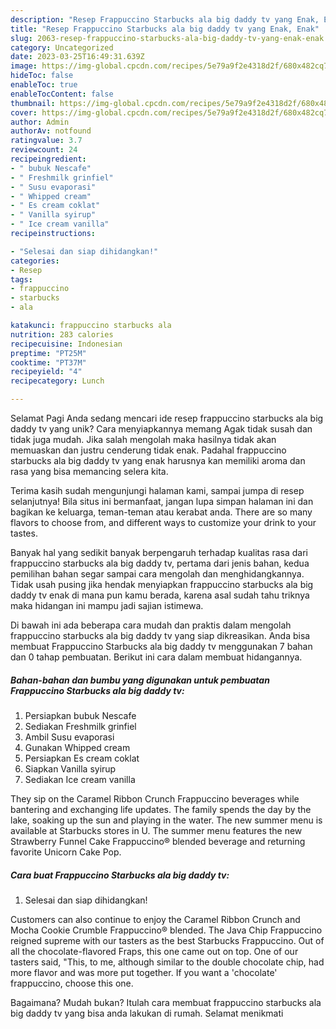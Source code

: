 ```yaml
---
description: "Resep Frappuccino Starbucks ala big daddy tv yang Enak, Enak"
title: "Resep Frappuccino Starbucks ala big daddy tv yang Enak, Enak"
slug: 2063-resep-frappuccino-starbucks-ala-big-daddy-tv-yang-enak-enak
category: Uncategorized
date: 2023-03-25T16:49:31.639Z
image: https://img-global.cpcdn.com/recipes/5e79a9f2e4318d2f/680x482cq70/frappuccino-starbucks-ala-big-daddy-tv-foto-resep-utama.jpg
hideToc: false
enableToc: true
enableTocContent: false
thumbnail: https://img-global.cpcdn.com/recipes/5e79a9f2e4318d2f/680x482cq70/frappuccino-starbucks-ala-big-daddy-tv-foto-resep-utama.jpg
cover: https://img-global.cpcdn.com/recipes/5e79a9f2e4318d2f/680x482cq70/frappuccino-starbucks-ala-big-daddy-tv-foto-resep-utama.jpg
author: Admin
authorAv: notfound
ratingvalue: 3.7
reviewcount: 24
recipeingredient:
- " bubuk Nescafe"
- " Freshmilk grinfiel"
- " Susu evaporasi"
- " Whipped cream"
- " Es cream coklat"
- " Vanilla syirup"
- " Ice cream vanilla"
recipeinstructions:

- "Selesai dan siap dihidangkan!"
categories:
- Resep
tags:
- frappuccino
- starbucks
- ala

katakunci: frappuccino starbucks ala 
nutrition: 283 calories
recipecuisine: Indonesian
preptime: "PT25M"
cooktime: "PT37M"
recipeyield: "4"
recipecategory: Lunch

---
```



Selamat Pagi Anda sedang mencari ide resep frappuccino starbucks ala big daddy tv yang unik? Cara menyiapkannya memang Agak tidak susah dan tidak juga mudah. Jika salah mengolah maka hasilnya tidak akan memuaskan dan justru cenderung tidak enak. Padahal frappuccino starbucks ala big daddy tv yang enak harusnya kan memiliki aroma dan rasa yang bisa memancing selera kita.


Terima kasih sudah mengunjungi halaman kami, sampai jumpa di resep selanjutnya! Bila situs ini bermanfaat, jangan lupa simpan halaman ini dan bagikan ke keluarga, teman-teman atau kerabat anda. There are so many flavors to choose from, and different ways to customize your drink to your tastes.

Banyak hal yang sedikit banyak berpengaruh terhadap kualitas rasa dari frappuccino starbucks ala big daddy tv, pertama dari jenis bahan, kedua pemilihan bahan segar sampai cara mengolah dan menghidangkannya. Tidak usah pusing jika hendak menyiapkan frappuccino starbucks ala big daddy tv enak di mana pun kamu berada, karena asal sudah tahu triknya maka hidangan ini mampu jadi sajian istimewa.


Di bawah ini ada beberapa cara mudah dan praktis dalam mengolah frappuccino starbucks ala big daddy tv yang siap dikreasikan. Anda bisa membuat Frappuccino Starbucks ala big daddy tv menggunakan 7 bahan dan 0 tahap pembuatan. Berikut ini cara dalam membuat hidangannya.

<!--inarticleads1-->

##### Bahan-bahan dan bumbu yang digunakan untuk pembuatan Frappuccino Starbucks ala big daddy tv:

1. Persiapkan  bubuk Nescafe
1. Sediakan  Freshmilk grinfiel
1. Ambil  Susu evaporasi
1. Gunakan  Whipped cream
1. Persiapkan  Es cream coklat
1. Siapkan  Vanilla syirup
1. Sediakan  Ice cream vanilla


They sip on the Caramel Ribbon Crunch Frappuccino beverages while bantering and exchanging life updates. The family spends the day by the lake, soaking up the sun and playing in the water. The new summer menu is available at Starbucks stores in U. The summer menu features the new Strawberry Funnel Cake Frappuccino® blended beverage and returning favorite Unicorn Cake Pop. 

<!--inarticleads2-->

##### Cara buat Frappuccino Starbucks ala big daddy tv:


1. Selesai dan siap dihidangkan!

Customers can also continue to enjoy the Caramel Ribbon Crunch and Mocha Cookie Crumble Frappuccino® blended. The Java Chip Frappuccino reigned supreme with our tasters as the best Starbucks Frappuccino. Out of all the chocolate-flavored Fraps, this one came out on top. One of our tasters said, &#34;This, to me, although similar to the double chocolate chip, had more flavor and was more put together. If you want a &#39;chocolate&#39; frappuccino, choose this one. 

Bagaimana? Mudah bukan? Itulah cara membuat frappuccino starbucks ala big daddy tv yang bisa anda lakukan di rumah. Selamat menikmati
